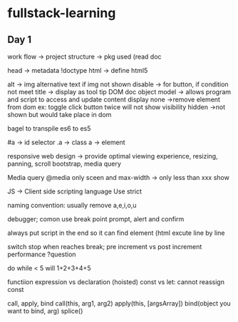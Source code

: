 # fullstack-learning

<h2> Day 1 </h2>

<div>
work flow -> project structure -> pkg used (read doc 

head -> metadata
!doctype html -> define html5 

alt -> img alternative text if img not shown
disable -> for button, if condition not meet
title -> display as tool tip
DOM doc object model -> allows program and script to access and update content
display none ->remove element from dom ex: toggle click button twice will not show
visibility hidden ->not shown but would take place in dom

bagel to transpile es6 to es5

#a -> id selector
.a  ->  class
a  -> element

responsive web design -> provide optimal viewing experience, resizing, panning, scroll
bootstrap, media query 

Media query
@media only sceen and max-width ->  only less than xxx show 

JS -> Client side scripting language
Use strict 

naming convention:
usually remove  a,e,i,o,u

debugger; comon use break point
prompt, alert and confirm

always put script in the end so it can find element (html excute line by line

switch stop when reaches break;
pre increment vs post increment performance ?question

do while < 5 will  1+2+3+4+5

functiion expression vs declaration (hoisted)
const vs let: cannot reassign const


call, apply, bind
call(this, arg1, arg2)
apply(this, [argsArray])
bind(object you want to bind, arg)
splice()
</div>
